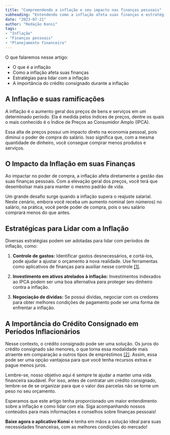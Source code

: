 ```yaml
---
title: "Compreendendo a inflação e seu impacto nas finanças pessoais"
subheading: "Entendendo como a inflação afeta suas finanças e estratégias para lidar com ela"
date: "2023-07-21"
author: "Redação Konsi"
tags:
- "Inflação"
- "Finanças pessoais"
- "Planejamento financeiro"
---
```


O que falaremos nesse artigo:
- O que é a inflação
- Como a inflação afeta suas finanças
- Estratégias para lidar com a inflação
- A importância do crédito consignado durante a inflação

## A Inflação e suas ramificações

A inflação é o aumento geral dos preços de bens e serviços em um determinado período. Ela é medida pelos índices de preços, dentre os quais o mais conhecido é o Índice de Preços ao Consumidor Amplo (IPCA). 

Essa alta de preços possui um impacto direto na economia pessoal, pois diminui o poder de compra do salário. Isso significa que, com a mesma quantidade de dinheiro, você consegue comprar menos produtos e serviços.

## O Impacto da Inflação em suas Finanças

Ao impactar no poder de compra, a inflação afeta diretamente a gestão das suas finanças pessoais. Com a elevação geral dos preços, você terá que desembolsar mais para manter o mesmo padrão de vida. 

Um grande desafio surge quando a inflação supera o reajuste salarial. Neste cenário, embora você receba um aumento nominal (em números) no salário, na prática, você perde poder de compra, pois o seu salário comprará menos do que antes.

## Estratégicas para Lidar com a Inflação

Diversas estratégias podem ser adotadas para lidar com períodos de inflação, como:

1. **Controle de gastos:** Identificar gastos desnecessários, e cortá-los, pode ajudar a ajustar o orçamento à nova realidade. Use ferramentas como aplicativos de finanças para auxiliar nesse controle [[1]](konsi.com.br/postagens/aplicativo-de-controle-financeiro-confira-otimas-opcoes).

2. **Investimento em ativos atrelados à inflação:** Investimentos indexados ao IPCA podem ser uma boa alternativa para proteger seu dinheiro contra a inflação.

3. **Negociação de dívidas:** Se possui dívidas, negociar com os credores para obter melhores condições de pagamento pode ser uma forma de enfrentar a inflação.

## A Importância do Crédito Consignado em Períodos Inflacionários

Nesse contexto, o crédito consignado pode ser uma solução. Os juros do crédito consignado são menores, o que torna essa modalidade mais atraente em comparação a outros tipos de empréstimos [[2]](konsi.com.br/postagens/por-que-o-crdito-consignado-a-melhor-escolha-para-servidores-pblicos). Assim, essa pode ser uma opção vantajosa para que você tenha recursos extras e pague menos juros.

Lembre-se, nosso objetivo aqui é sempre te ajudar a manter uma vida financeira saudável. Por isso, antes de contratar um crédito consignado, lembre-se de se organizar para que o valor das parcelas não se torne um peso no seu orçamento.

Esperamos que este artigo tenha proporcionado um maior entendimento sobre a inflação e como lidar com ela. Siga acompanhando nossos conteúdos para mais informações e conselhos sobre finanças pessoais!

**Baixe agora o aplicativo Konsi** e tenha em mãos a solução ideal para suas necessidades financeiras, com as melhores condições do mercado!